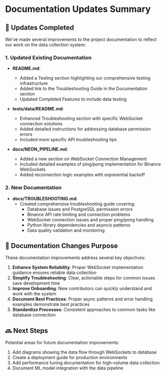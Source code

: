 # Documentation Updates Summary

## 🔄 Updates Completed

We've made several improvements to the project documentation to reflect our work on the data collection system:

### 1. Updated Existing Documentation
- **README.md**: 
  - Added a Testing section highlighting our comprehensive testing infrastructure
  - Added link to the Troubleshooting Guide in the Documentation section
  - Updated Completed Features to include data testing

- **tests/data/README.md**:
  - Enhanced Troubleshooting section with specific WebSocket connection solutions
  - Added detailed instructions for addressing database permission errors
  - Included more specific API troubleshooting tips

- **docs/NEON_PIPELINE.md**:
  - Added a new section on WebSocket Connection Management
  - Included detailed examples of ping/pong implementation for Binance WebSockets
  - Added reconnection logic examples with exponential backoff

### 2. New Documentation
- **docs/TROUBLESHOOTING.md**:
  - Created comprehensive troubleshooting guide covering:
    - Database issues and PostgreSQL permission errors
    - Binance API rate limiting and connection problems
    - WebSocket connection issues and proper ping/pong handling
    - Python library dependencies and asyncio patterns
    - Data quality validation and monitoring

## 📝 Documentation Changes Purpose

These documentation improvements address several key objectives:

1. **Enhance System Reliability**: Proper WebSocket implementation guidance ensures reliable data collection
2. **Simplify Troubleshooting**: Clear, actionable steps for common issues save development time
3. **Improve Onboarding**: New contributors can quickly understand and work with the system
4. **Document Best Practices**: Proper async patterns and error handling examples demonstrate best practices
5. **Standardize Processes**: Consistent approaches to common tasks like database connection

## 🔜 Next Steps

Potential areas for future documentation improvements:

1. Add diagrams showing the data flow through WebSockets to database
2. Create a deployment guide for production environments
3. Add performance tuning documentation for high-volume data collection
4. Document ML model integration with the data pipeline 